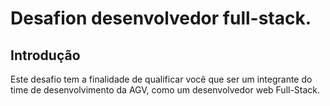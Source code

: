 # Desafion desenvolvedor full-stack.

## Introdução

Este desafio tem a finalidade de qualificar você que ser um integrante do time de desenvolvimento da AGV, como um desenvolvedor web Full-Stack.